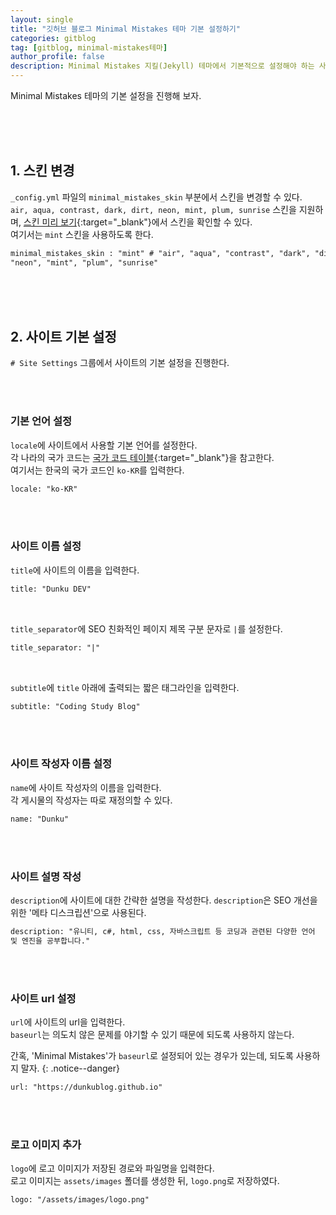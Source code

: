 ```yaml
---
layout: single
title: "깃허브 블로그 Minimal Mistakes 테마 기본 설정하기"
categories: gitblog
tag: [gitblog, minimal-mistakes테마]
author_profile: false
description: Minimal Mistakes 지킬(Jekyll) 테마에서 기본적으로 설정해야 하는 사항들을 살펴보겠습니다.
---
```


Minimal Mistakes 테마의 기본 설정을 진행해 보자.

<br>
<br>
<br>

## 1. 스킨 변경

`_config.yml` 파일의 `minimal_mistakes_skin` 부분에서 스킨을 변경할 수 있다.  
`air, aqua, contrast, dark, dirt, neon, mint, plum, sunrise` 스킨을 지원하며, [스킨 미리 보기](https://mmistakes.github.io/minimal-mistakes/docs/configuration/#skin){:target="\_blank"}에서 스킨을 확인할 수 있다.  
여기서는 `mint` 스킨을 사용하도록 한다.

```html
minimal_mistakes_skin : "mint" # "air", "aqua", "contrast", "dark", "dirt",
"neon", "mint", "plum", "sunrise"
```

<br>
<br>
<br>

## 2. 사이트 기본 설정

`# Site Settings` 그룹에서 사이트의 기본 설정을 진행한다.

<br>
<br>

### 기본 언어 설정

`locale`에 사이트에서 사용할 기본 언어를 설정한다.  
각 나라의 국가 코드는 [국가 코드 테이블](<https://learn.microsoft.com/en-us/previous-versions/commerce-server/ee825488(v=cs.20)>){:target="\_blank"}을 참고한다.  
여기서는 한국의 국가 코드인 `ko-KR`를 입력한다.

```html
locale: "ko-KR"
```

<br>
<br>

### 사이트 이름 설정

`title`에 사이트의 이름을 입력한다.

```html
title: "Dunku DEV"
```

<br>

`title_separator`에 SEO 친화적인 페이지 제목 구분 문자로 `|`를 설정한다.

```html
title_separator: "|"
```

<br>

`subtitle`에 `title` 아래에 출력되는 짧은 태그라인을 입력한다.

```html
subtitle: "Coding Study Blog"
```

<br>
<br>

### 사이트 작성자 이름 설정

`name`에 사이트 작성자의 이름을 입력한다.  
각 게시물의 작성자는 따로 재정의할 수 있다.

```html
name: "Dunku"
```

<br>
<br>

### 사이트 설명 작성

`description`에 사이트에 대한 간략한 설명을 작성한다.
`description`은 SEO 개선을 ​​위한 '메타 디스크립션'으로 사용된다.

```html
description: "유니티, c#, html, css, 자바스크립트 등 코딩과 관련된 다양한 언어
및 엔진을 공부합니다."
```

<br>
<br>

### 사이트 url 설정

`url`에 사이트의 url을 입력한다.  
`baseurl`는 의도치 않은 문제를 야기할 수 있기 때문에 되도록 사용하지 않는다.

간혹, 'Minimal Mistakes'가 `baseurl`로 설정되어 있는 경우가 있는데, 되도록 사용하지 말자.
{: .notice--danger}

```html
url: "https://dunkublog.github.io"
```

<br>
<br>

### 로고 이미지 추가

`logo`에 로고 이미지가 저장된 경로와 파일명을 입력한다.  
로고 이미지는 `assets/images` 폴더를 생성한 뒤, `logo.png`로 저장하였다.

```html
logo: "/assets/images/logo.png"
```
